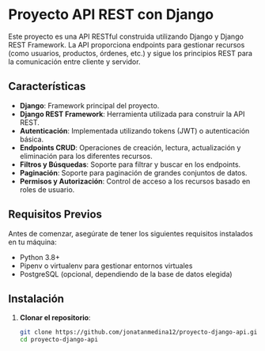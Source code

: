 # Proyecto API REST con Django

Este proyecto es una API RESTful construida utilizando Django y Django REST Framework. La API proporciona endpoints para gestionar recursos (como usuarios, productos, órdenes, etc.) y sigue los principios REST para la comunicación entre cliente y servidor.

## Características

- **Django**: Framework principal del proyecto.
- **Django REST Framework**: Herramienta utilizada para construir la API REST.
- **Autenticación**: Implementada utilizando tokens (JWT) o autenticación básica.
- **Endpoints CRUD**: Operaciones de creación, lectura, actualización y eliminación para los diferentes recursos.
- **Filtros y Búsquedas**: Soporte para filtrar y buscar en los endpoints.
- **Paginación**: Soporte para paginación de grandes conjuntos de datos.
- **Permisos y Autorización**: Control de acceso a los recursos basado en roles de usuario.

## Requisitos Previos

Antes de comenzar, asegúrate de tener los siguientes requisitos instalados en tu máquina:

- Python 3.8+
- Pipenv o virtualenv para gestionar entornos virtuales
- PostgreSQL (opcional, dependiendo de la base de datos elegida)

## Instalación

1. **Clonar el repositorio**:
   ```bash
   git clone https://github.com/jonatanmedina12/proyecto-django-api.git
   cd proyecto-django-api
